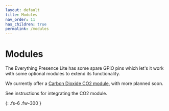 ```yaml
---
layout: default
title: Modules
nav_order: 11
has_children: true
permalink: /modules
---
```


# Modules

The Everything Presence Lite has some spare GPIO pins which let's it work with some optional modules to extend its functionality.

We currently offer a [Carbon Dioxide CO2 module](https://shop.everythingsmart.io/products/everything-presence-one-lite-co2-add-on), with more planned soon.

See instructions for integrating the CO2 module.

{: .fs-6 .fw-300 }
